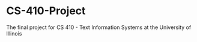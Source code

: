 # CS-410-Project
The final project for CS 410 - Text Information Systems at the University of Illinois
